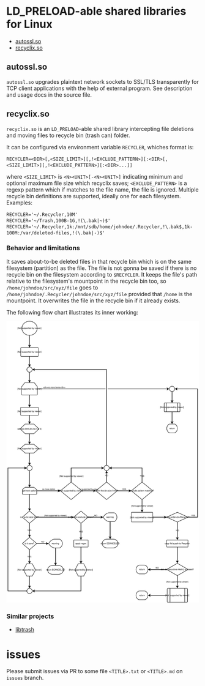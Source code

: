 # LD_PRELOAD-able shared libraries for Linux

  * [autossl.so](#autosslso)
  * [recyclix.so](#recyclixso)


## autossl.so

`autossl.so` upgrades plaintext network sockets to SSL/TLS transparently
for TCP client applications with the help of external program. See
description and usage docs in the source file.


## recyclix.so

`recyclix.so` is an `LD_PRELOAD`-able shared library intercepting file deletions and
moving files to recycle bin (trash can) folder.

It can be configured via environment variable `RECYCLER`, whiches format is:

```
RECYCLER=<DIR>[,<SIZE_LIMIT>][,!<EXCLUDE_PATTERN>][:<DIR>[,<SIZE_LIMIT>][,!<EXCLUDE_PATTERN>][:<DIR>...]]
```

where `<SIZE_LIMIT>` is `<N><UNIT>[-<N><UNIT>]` indicating minimum and optional maximum file size which
recyclix saves; `<EXCLUDE_PATTERN>` is a regexp pattern which if matches to the file name, the file is ignored.
Multiple recycle bin definitions are supported, ideally one for each filesystem.
Examples:

```
RECYCLER='~/.Recycler,10M'
RECYCLER='~/Trash,100B-1G,!(\.bak|~)$'
RECYCLER='~/.Recycler,1k:/mnt/sdb/home/johndoe/.Recycler,!\.bak$,1k-100M:/var/deleted-files,!(\.bak|-)$'
```

### Behavior and limitations

It saves about-to-be deleted files in that recycle bin which is on the same filesystem (partition) as the file.
The file is not gonna be saved if there is no recycle bin on the filesystem according to `$RECYCLER`.
It keeps the file's path relative to the filesystem's mountpoint in the recycle bin too, so `/home/johndoe/src/xyz/file`
goes to `/home/johndoe/.Recycler/johndoe/src/xyz/file` provided that `/home` is the mountpoint. It overwrites
the file in the recycle bin if it already exists.

The following flow chart illustrates its inner working:

<img src="./recyclix-flow.svg" />

### Similar projects

- [libtrash](https://github.com/pete4abw/libtrash)


# issues
Please submit issues via PR to some file `<TITLE>.txt` or `<TITLE>.md` on `issues` branch.
